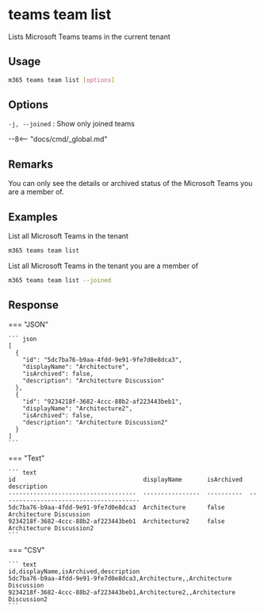 # teams team list

Lists Microsoft Teams teams in the current tenant

## Usage

```sh
m365 teams team list [options]
```

## Options

`-j, --joined`
: Show only joined teams

--8<-- "docs/cmd/_global.md"

## Remarks

You can only see the details or archived status of the Microsoft Teams you are a member of.

## Examples

List all Microsoft Teams in the tenant

```sh
m365 teams team list
```

List all Microsoft Teams in the tenant you are a member of

```sh
m365 teams team list --joined
```

## Response

=== "JSON"

    ``` json
    [
      {
        "id": "5dc7ba76-b9aa-4fdd-9e91-9fe7d0e8dca3",
        "displayName": "Architecture",
        "isArchived": false,
        "description": "Architecture Discussion"
      },
      {
        "id": "9234218f-3682-4ccc-88b2-af223443beb1",
        "displayName": "Architecture2",
        "isArchived": false,
        "description": "Architecture Discussion2"
      }
    ]
    ```

=== "Text"

    ``` text
    id                                    displayName       isArchived  description
    ------------------------------------  ----------------  ----------  ---------------------------------------
    5dc7ba76-b9aa-4fdd-9e91-9fe7d0e8dca3  Architecture      false       Architecture Discussion
    9234218f-3682-4ccc-88b2-af223443beb1  Architecture2     false       Architecture Discussion2
    ```

=== "CSV"

    ``` text
    id,displayName,isArchived,description
    5dc7ba76-b9aa-4fdd-9e91-9fe7d0e8dca3,Architecture,,Architecture Discussion
    9234218f-3682-4ccc-88b2-af223443beb1,Architecture2,,Architecture Discussion2
    ```
